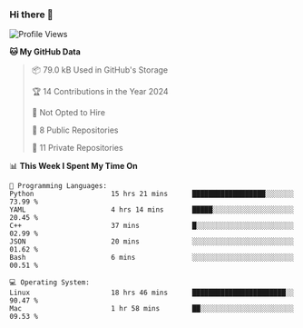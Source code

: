 ### Hi there 👋

<!--
**huayuan4396/huayuan4396** is a ✨ _special_ ✨ repository because its `README.md` (this file) appears on your GitHub profile.

Here are some ideas to get you started:

- 🔭 I’m currently working on ...
- 🌱 I’m currently learning ...
- 👯 I’m looking to collaborate on ...
- 🤔 I’m looking for help with ...
- 💬 Ask me about ...
- 📫 How to reach me: ...
- 😄 Pronouns: ...
- ⚡ Fun fact: ...
-->

<!--START_SECTION:waka-->
![Profile Views](http://img.shields.io/badge/Profile%20Views-1-blue)

**🐱 My GitHub Data** 

> 📦 79.0 kB Used in GitHub's Storage 
 > 
> 🏆 14 Contributions in the Year 2024
 > 
> 🚫 Not Opted to Hire
 > 
> 📜 8 Public Repositories 
 > 
> 🔑 11 Private Repositories 
 > 
📊 **This Week I Spent My Time On** 

```text
💬 Programming Languages: 
Python                   15 hrs 21 mins      ██████████████████░░░░░░░   73.99 % 
YAML                     4 hrs 14 mins       █████░░░░░░░░░░░░░░░░░░░░   20.45 % 
C++                      37 mins             █░░░░░░░░░░░░░░░░░░░░░░░░   02.99 % 
JSON                     20 mins             ░░░░░░░░░░░░░░░░░░░░░░░░░   01.62 % 
Bash                     6 mins              ░░░░░░░░░░░░░░░░░░░░░░░░░   00.51 % 

💻 Operating System: 
Linux                    18 hrs 46 mins      ███████████████████████░░   90.47 % 
Mac                      1 hr 58 mins        ██░░░░░░░░░░░░░░░░░░░░░░░   09.53 % 
```


<!--END_SECTION:waka-->
